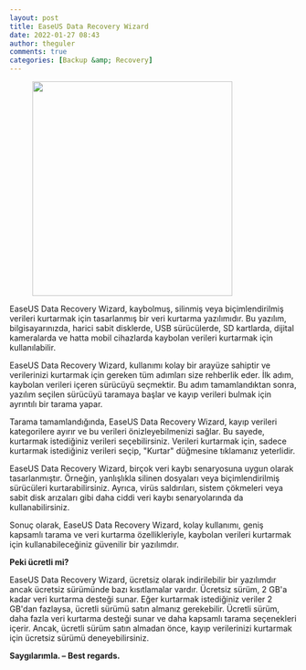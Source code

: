 ```yaml
---
layout: post
title: EaseUS Data Recovery Wizard
date: 2022-01-27 08:43
author: theguler
comments: true
categories: [Backup &amp; Recovery]
---
```

<!-- wp:image {"id":1116,"width":350,"height":376,"sizeSlug":"large","linkDestination":"none"} -->
<figure class="wp-block-image size-large is-resized"><img src="https://theguler.wordpress.com/wp-content/uploads/2022/01/easeus-data-recovery.png?w=465" alt="" class="wp-image-1116" width="350" height="376" /></figure>
<!-- /wp:image -->

<!-- wp:paragraph -->
<p>EaseUS Data Recovery Wizard, kaybolmuş, silinmiş veya biçimlendirilmiş verileri kurtarmak için tasarlanmış bir veri kurtarma yazılımıdır. Bu yazılım, bilgisayarınızda, harici sabit disklerde, USB sürücülerde, SD kartlarda, dijital kameralarda ve hatta mobil cihazlarda kaybolan verileri kurtarmak için kullanılabilir.</p>
<!-- /wp:paragraph -->

<!-- wp:paragraph -->
<p>EaseUS Data Recovery Wizard, kullanımı kolay bir arayüze sahiptir ve verilerinizi kurtarmak için gereken tüm adımları size rehberlik eder. İlk adım, kaybolan verileri içeren sürücüyü seçmektir. Bu adım tamamlandıktan sonra, yazılım seçilen sürücüyü taramaya başlar ve kayıp verileri bulmak için ayrıntılı bir tarama yapar.</p>
<!-- /wp:paragraph -->

<!-- wp:paragraph -->
<p>Tarama tamamlandığında, EaseUS Data Recovery Wizard, kayıp verileri kategorilere ayırır ve bu verileri önizleyebilmenizi sağlar. Bu sayede, kurtarmak istediğiniz verileri seçebilirsiniz. Verileri kurtarmak için, sadece kurtarmak istediğiniz verileri seçip, "Kurtar" düğmesine tıklamanız yeterlidir.</p>
<!-- /wp:paragraph -->

<!-- wp:paragraph -->
<p>EaseUS Data Recovery Wizard, birçok veri kaybı senaryosuna uygun olarak tasarlanmıştır. Örneğin, yanlışlıkla silinen dosyaları veya biçimlendirilmiş sürücüleri kurtarabilirsiniz. Ayrıca, virüs saldırıları, sistem çökmeleri veya sabit disk arızaları gibi daha ciddi veri kaybı senaryolarında da kullanabilirsiniz.</p>
<!-- /wp:paragraph -->

<!-- wp:paragraph -->
<p>Sonuç olarak, EaseUS Data Recovery Wizard, kolay kullanımı, geniş kapsamlı tarama ve veri kurtarma özellikleriyle, kaybolan verileri kurtarmak için kullanabileceğiniz güvenilir bir yazılımdır.</p>
<!-- /wp:paragraph -->

<!-- wp:paragraph -->
<p><strong>Peki ücretli mi?</strong></p>
<!-- /wp:paragraph -->

<!-- wp:paragraph -->
<p>EaseUS Data Recovery Wizard, ücretsiz olarak indirilebilir bir yazılımdır ancak ücretsiz sürümünde bazı kısıtlamalar vardır. Ücretsiz sürüm, 2 GB'a kadar veri kurtarma desteği sunar. Eğer kurtarmak istediğiniz veriler 2 GB'dan fazlaysa, ücretli sürümü satın almanız gerekebilir. Ücretli sürüm, daha fazla veri kurtarma desteği sunar ve daha kapsamlı tarama seçenekleri içerir. Ancak, ücretli sürüm satın almadan önce, kayıp verilerinizi kurtarmak için ücretsiz sürümü deneyebilirsiniz.</p>
<!-- /wp:paragraph -->

<!-- wp:paragraph -->
<p><strong>Saygılarımla. – Best regards.</strong></p>
<!-- /wp:paragraph -->
